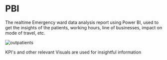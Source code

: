 # PBI
The realtime Emergency ward data analysis report using Power BI, used to get the insights of the patients, working hours, line of businesses, impact on mode of travel, etc.

![outpatients](https://github.com/sindhureddyette/PBI/assets/129210869/4fda4631-a342-432e-b6d6-b4b5de0dbffd)


KPI's and other relevant Visuals are used for insightful information
